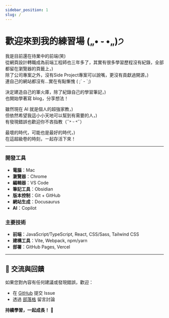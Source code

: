```yaml
---
sidebar_position: 1
slug: /
---
```


# 歡迎來到我的練習場 („• ֊ •„)੭

我是目前還在待業中的前端(笑)<br />
從網頁設計轉職成為前端工程師也三年多了，其實有很多學習歷程沒有紀錄，全部都留在瀏覽器的頁籤上，)<br />
除了公司專案之外，沒有Side Project專案可以說嘴，更沒有貢獻過開源，)<br />
連自己的網站都沒有...實在有點慚愧 ( ;´ - `;)

決定建造自己的軍火庫，除了紀錄自己的學習筆記，)<br />
也開始學著寫 blog，分享想法！

雖然現在 AI 就是個人的超強家教，)<br />
但依然希望我這小小天地可以幫到有需要的人，)<br />
有發現錯誤也歡迎你不吝指教（˶˃ ᵕ ˂˶）


最壞的時代，可能也是最好的時代，)<br />
在這超級卷的時刻，ㄧ起存活下來！

---



### 開發工具
- **電腦**：Mac
- **瀏覽器**：Chrome
- **編輯器**：VS Code
- **筆記工具**：Obsidian
- **版本控制**：Git + GitHub
- **網站生成**：Docusaurus
- **AI**：Copilot



### 主要技術
- **前端**：JavaScript/TypeScript, React, CSS/Sass, Tailwind CSS
- **建構工具**：Vite, Webpack, npm/yarn
- **部署**：GitHub Pages, Vercel


---

## 🤝 交流與回饋

如果您對內容有任何建議或發現錯誤，歡迎：
- 在 [GitHub](https://github.com/lipeijia/lab) 提交 Issue
- 透過 [部落格](/blog) 留言討論

**持續學習，一起成長！** 🌱
